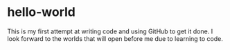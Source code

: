 # hello-world
This is my first attempt at writing code and using GitHub to get it done.
I look forward to the worlds that will open before me due to learning to code.
